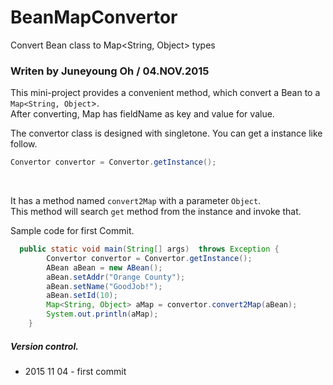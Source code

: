 # BeanMapConvertor
Convert Bean class to Map&lt;String, Object> types

###  Writen by Juneyoung Oh / 04.NOV.2015

This mini-project provides a convenient method, which convert a Bean to a `Map<String, Object`>.<br>
After converting, Map has fieldName as key and value for value.<br>

The convertor class is designed with singletone. You can get a instance like follow.<br>
```java
Convertor convertor = Convertor.getInstance();
```
<br>

It has a method named `convert2Map` with a parameter `Object`.<br>
This method will search `get` method from the instance and invoke that.<br>

Sample code for first Commit.<br>

```java
  public static void main(String[] args)  throws Exception {
		Convertor convertor = Convertor.getInstance();
		ABean aBean = new ABean();
		aBean.setAddr("Orange County");
		aBean.setName("GoodJob!");
		aBean.setId(10);
		Map<String, Object> aMap = convertor.convert2Map(aBean);
		System.out.println(aMap);
	}
```


##### Version control.
<ul>
  <li>2015 11 04 - first commit</li>
<ul>

